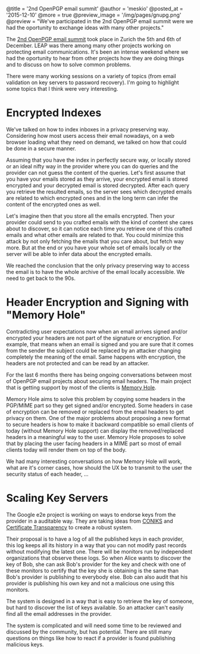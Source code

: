 @title = '2nd OpenPGP email summit'
@author = 'meskio'
@posted_at = '2015-12-10'
@more = true
@preview_image = '/img/pages/gnupg.png'
@preview = "We've participated in the 2nd OpenPGP email summit were we had the oportunity to exchange ideas with many other projects."

The [2nd OpenPGP email summit](https://wiki.gnupg.org/OpenPGPEmailSummit201512) took place in Zurich the 5th and 6th of December. LEAP was there among many other projects working on protecting email communications. It's been an intense weekend where we had the oportunity to hear from other projects how they are doing things and to discuss on how to solve common problems.

There were many working sessions on a variety of topics (from email validation on key servers to password recovery). I'm going to highlight some topics that I think were very interesting.

# Encrypted Indexes

We've talked on how to index inboxes in a privacy preserving way. Considering how most users access their email nowadays, on a web browser loading what they need on demand, we talked on how that could be done in a secure manner.

Assuming that you have the index in perfectly secure way, or locally stored or an ideal nifty way in the provider where you can do queries and the provider can not guess the content of the queries. Let's first assume that you have your emails stored as they arrive, your encrypted email is stored encrypted and your decrypted email is stored decrypted. After each query you retrieve the resulted emails, so the server sees which decrypted emails are related to which encrypted ones and in the long term can infer the content of the encrypted ones as well.

Let's imagine then that you store all the emails encrypted. Then your provider could send to you crafted emails with the kind of content she cares about to discover, so it can notice each time you retrieve one of this crafted emails and what other emails are related to that. You could minimize this attack by not only fetching the emails that you care about, but fetch way more. But at the end or you have your whole set of emails locally or the server will be able to infer data about the encrypted emails.

We reached the conclusion that the only privacy preserving way to access the email is to have the whole archive of the email locally accessible. We need to get back to the 90s.

# Header Encryption and Signing with "Memory Hole"

Contradicting user expectations now when an email arrives signed and/or encrypted your headers are not part of the signature or encryption. For example, that means when an email is signed and you are sure that it comes from the sender the subject could be replaced by an attacker changing completely the meaning of the email. Same happens with encryption, the headers are not protected and can be read by an attacker.

For the last 6 months there has being ongoing conversations between most of OpenPGP email projects about securing email headers. The main project that is getting support by most of the clients is [Memory Hole](https://modernpgp.org/memoryhole/).

Memory Hole aims to solve this problem by copying some headers in the PGP/MIME part so they get signed and/or encrypted. Some headers in case of encryption can be removed or replaced from the email headers to get privacy on them. One of the major problems about proposing a new format to secure headers is how to make it backward compatible so email clients of today (without Memory Hole support) can display the removed/replaced headers in a meaningful way to the user. Memory Hole proposes to solve that by placing the user facing headers in a MIME part so most of email clients today will render them on top of the body.

We had many interesting conversations on how Memory Hole will work, what are it's corner cases, how should the UX be to transmit to the user the security status of each header, ...

# Scaling Key Servers

The Google e2e project is working on ways to endorse keys from the provider in a auditable way. They are taking ideas from [CONIKS](http://www.coniks.org/) and [Certificate Transparency](https://www.certificate-transparency.org/) to create a robust system.

Their proposal is to have a log of all the published keys in each provider, this log keeps all its history in a way that you can not modify past records without modifying the latest one. There will be monitors run by independent organizations that observe these logs. So when Alice wants to discover the key of Bob, she can ask Bob's provider for the key and check with one of these monitors to certify that the key she is obtaining is the same than Bob's provider is publishing to everybody else. Bob can also audit that his provider is publishing his own key and not a malicious one using this monitors.

The system is designed in a way that is easy to retrieve the key of someone, but hard to discover the list of keys available. So an attacker can't easily find all the email addresses in the provider.

The system is complicated and will need some time to be reviewed and discussed by the community, but has potential. There are still many questions on things like how to react if a provider is found publishing malicious keys.
